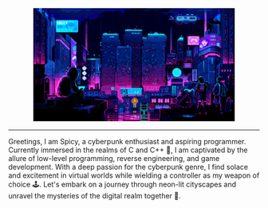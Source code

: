 
<div id="header" align="center">
  <img src="./assests/cyberpunk_sky.gif" style="max-width: 80%;"/>
</div>

---

Greetings, I am Spicy, a cyberpunk enthusiast and aspiring programmer. Currently immersed in the realms of C and C++ 👾, I am captivated by the allure of low-level programming, reverse engineering, and game development. With a deep passion for the cyberpunk genre, I find solace and excitement in virtual worlds while wielding a controller as my weapon of choice 🕹. Let's embark on a journey through neon-lit cityscapes and unravel the mysteries of the digital realm together 🌌.


<!--
**SpicyI/SpicyI** is a ✨ _special_ ✨ repository because its `README.md` (this file) appears on your GitHub profile.

Here are some ideas to get you started:

- 🔭 I’m currently working on ...
- 🌱 I’m currently learning ...
- 👯 I’m looking to collaborate on ...
- 🤔 I’m looking for help with ...
- 💬 Ask me about ...
- 📫 How to reach me: ...
- 😄 Pronouns: ...
- ⚡ Fun fact: ...
-->
